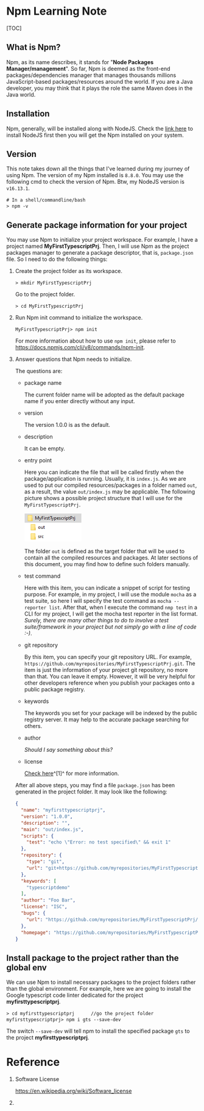 # Npm Learning Note

[TOC]

## What is Npm?

Npm, as its name describes, it stands for "**Node Packages Manager/management**". So far, Npm is deemed as the front-end packages/dependencies manager that manages thousands millions JavaScript-based packages/resources around the world. If you are a Java developer, you may think that it plays the role the same Maven does in the Java world.

## Installation

Npm, generally, will be installed along with NodeJS. Check the [link here](https://nodejs.org/en/download/) to install NodeJS first then you will get the Npm installed on your system.

## Version

This note takes down all the things that I've learned during my journey of using Npm. The version of my Npm installed is `8.8.0`. You may use the following cmd to check the version of Npm. Btw, my NodeJS version is `v16.13.1`.

```shell
# In a shell/commandline/bash
> npm -v
```

## Generate package information for your project

You may use Npm to initialize your project workspace. For example, I have a project named **MyFirstTypescriptPrj**. Then, I will use Npm as the project packages manager to generate a package descriptor, that is, `package.json` file. So I need to do the following things:

1. Create the project folder as its workspace.

    ```shell
    > mkdir MyFirstTypescriptPrj
    ```

    Go to the project folder.

    ```shell
    > cd MyFirstTypescriptPrj
    ```

2. Run Npm init command to initialize the workspace.

    ```shell
    MyFirstTypescriptPrj> npm init
    ```

    For more information about how to use `npm init`, please refer to https://docs.npmjs.com/cli/v8/commands/npm-init.

3. Answer questions that Npm needs to initialize.

    The questions are:

    - package name

        The current folder name will be adopted as the default package name if you enter directly without any input.

    - version

        The version 1.0.0  is as the default.

    - description

        It can be empty.

    - entry point

        Here you can indicate the file that will be called firstly when the package/application is running. Usually, it is `index.js`. As we are used to put our compiled resources/packages in a folder named `out`, as a result, the value `out/index.js` may be applicable. The following picture shows a possible project structure that I will use for the `MyFirstTypescriptPrj`.

        ![Project structure](Npm_note.assets/Image1.png)

        The folder `out` is defined as the target folder that will be used to contain all the compiled resources and packages. At later sections of this document, you may find how to define such folders manually.

    - test command

        Here with this item, you can indicate a snippet of script for testing purpose. For example, in my project, I will use the module `mocha` as a test suite, so here I will specify the test command as `mocha --reporter list`. After that, when I execute the command `nmp test` in a CLI for my project, I will get the mocha test reporter in the list format. *Surely, there are many other things to do to involve a test suite/framework in your project but not simply go with a line of code :-)*.

    - git repository

        By this item, you can specify your git repository URL. For example, `https://github.com/myrepositories/MyFirstTypescriptPrj.git`. The item is just the information of your project git repository, no more than that. You can leave it empty. However, it will be very helpful for other developers reference when you publish your packages onto a public package registry.

    - keywords

        The keywords you set for your package will be indexed by the public registry server. It may help to the accurate package searching for others.

    - author

        *Should I say something about this?*

    - license

        [Check here](https://en.wikipedia.org/wiki/Software_license)^[1]^ for more information.

    After all above steps, you may find a file `package.json` has been generated in the project folder. It may look like the following:

    ```JSON
    {
      "name": "myfirsttypescriptprj",
      "version": "1.0.0",
      "description": "",
      "main": "out/index.js",
      "scripts": {
        "test": "echo \"Error: no test specified\" && exit 1"
      },
      "repository": {
        "type": "git",
        "url": "git+https://github.com/myrepositories/MyFirstTypescriptPrj.git"
      },
      "keywords": [
        "typescriptdemo"
      ],
      "author": "Foo Bar",
      "license": "ISC",
      "bugs": {
        "url": "https://github.com/myrepositories/MyFirstTypescriptPrj/issues"
      },
      "homepage": "https://github.com/myrepositories/MyFirstTypescriptPrj#readme"
    }
    ```


## Install package to the project rather than the global env

We can use Npm to install necessary packages to the project folders rather than the global environment. For example, here we are going to install the Google typescript code linter dedicated for the project **myfirsttypescriptprj**.

```shell
> cd myfirsttypescriptprj      //go the project folder
myfirsttypescriptprj> npm i gts --save-dev
```

The switch `--save-dev` will tell npm to install the specified package `gts` to the project **myfirsttypescriptprj**.



# Reference

1. Software License

    https://en.wikipedia.org/wiki/Software_license

2. 